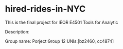# hired-rides-in-NYC
This is the final project for IEOR E4501 Tools for Analytic

Description:


Group name: Porject Group 12
UNIs:[bz2460, cc4874]